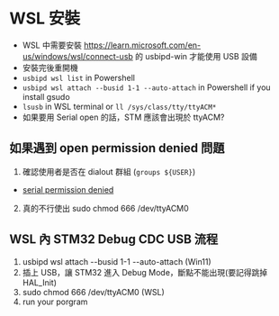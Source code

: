 # WSL 安裝
- WSL 中需要安裝 https://learn.microsoft.com/en-us/windows/wsl/connect-usb 的 usbipd-win 才能使用 USB 設備
- 安裝完後重開機
- ```usbipd wsl list``` in Powershell
- ```usbipd wsl attach --busid 1-1 --auto-attach``` in Powershell if you install gsudo
- ```lsusb``` in WSL terminal or ``` ll /sys/class/tty/ttyACM*  ```
- 如果要用 Serial open 的話，STM 應該會出現於 ttyACM?

## 如果遇到 open permission denied 問題
1. 確認使用者是否在 dialout 群組 (```groups ${USER}```)
  - [serial permission denied](https://askubuntu.com/questions/210177/serial-port-terminal-cannot-open-dev-ttys0-permission-denied)
2. 真的不行使出 sudo chmod 666 /dev/ttyACM0

## WSL 內 STM32 Debug CDC USB 流程
1. usbipd wsl attach --busid 1-1 --auto-attach (Win11)
2. 插上 USB，讓 STM32 進入 Debug Mode，斷點不能出現(要記得跳掉 HAL_Init)
3. sudo chmod 666 /dev/ttyACM0 (WSL)
4. run your porgram